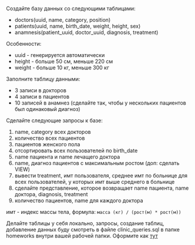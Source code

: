 Создайте базу данных со следующими таблицами:
- doctors(uuid, name, category, position)
- patients(uuid, name, birth_date, weight, height, sex)
- anamnesis(patient_uuid, doctor_uuid, diagnosis, treatment)

Особенности:
 - uuid - генерируется автоматически
 - height - больше 50 см, меньше 220 см
 - weight - больше 10 кг, меньше 300 кг

Заполните таблицу данными:
- 3 записи в докторов
- 4 записи в пациентов
- 10 записей в анамнез (сделайте так, чтобы у нескольких пациентов был одинаковый диагноз)

Сделайте следующие запросы к базе:
1. name, category всех докторов
2. количество всех пациентов
3. пациентов женского пола
4. отсортировать всех пользователей по birth_date
5. name пациента и name лечащего доктора
6. name, диагноз пациентов с максимальным ростом (доп: сделать VIEW)
7. вывести treatment, имт пользователя, среднее имт по больнице для всех пользователей, у которых имт выше среднего в больнице
8. сделайте представление, которое возвращает name пациента, name доктора, diagnosis, treatment
9. количество пациентов, name для каждого доктора

имт - индекс массы тела, формула: `масса (кг) / (рост(м) * рост(м))`

Делайте таблицы у себя локально, запросы, создание таблиц, добавление данных буду смотреть в файле clinic_queries.sql в папке homeworks внутри вашей рабочей папки. Оформите как [тут](../classwork/postgres_example.sql)
